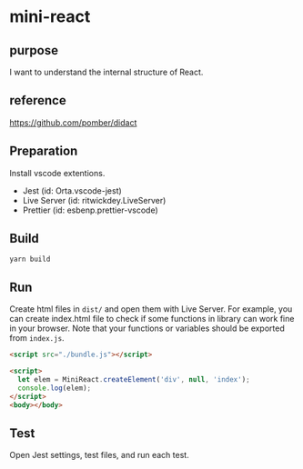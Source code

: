 # mini-react

## purpose
I want to understand the internal structure of React. 

## reference
https://github.com/pomber/didact


## Preparation

Install vscode extentions.

- Jest (id: Orta.vscode-jest)
- Live Server (id: ritwickdey.LiveServer)
- Prettier (id: esbenp.prettier-vscode)

## Build

```shell
yarn build
```

## Run

Create html files in `dist/` and open them with Live Server.
For example, you can create index.html file to check if some functions in library can work fine in your browser.
Note that your functions or variables should be exported from `index.js`.

```html
<script src="./bundle.js"></script>

<script>
  let elem = MiniReact.createElement('div', null, 'index');
  console.log(elem);
</script>
<body></body>
```

## Test

Open Jest settings, test files, and run each test.